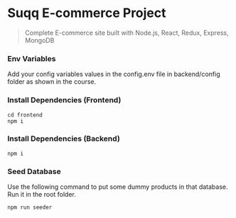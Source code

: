 # Suqq E-commerce Project

> Complete E-commerce site built with Node.js, React, Redux, Express, MongoDB

### Env Variables

Add your config variables values in the config.env file in backend/config folder as shown in the course.

### Install Dependencies (Frontend)

```
cd frontend
npm i
```

### Install Dependencies (Backend)

```
npm i
```

### Seed Database

Use the following command to put some dummy products in that database.
Run it in the root folder.

```
npm run seeder
```
